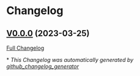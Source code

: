 # Changelog

## [V0.0.0](https://github.com/OpenVoiceOS/ovos-solver-failure-plugin/tree/V0.0.0) (2023-03-25)

[Full Changelog](https://github.com/OpenVoiceOS/ovos-solver-failure-plugin/compare/2d45a565f98315cfb90745ab90a2437ffc7a127b...V0.0.0)



\* *This Changelog was automatically generated by [github_changelog_generator](https://github.com/github-changelog-generator/github-changelog-generator)*
